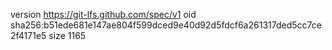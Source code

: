 version https://git-lfs.github.com/spec/v1
oid sha256:b51ede681e147ae804f599dced9e40d92d5fdcf6a261317ded5cc7ce2f4171e5
size 1165
